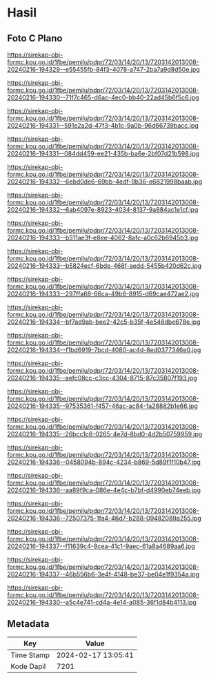 # Hasil

## Foto C Plano

https://sirekap-obj-formc.kpu.go.id/1fbe/pemilu/pdpr/72/03/14/20/13/7203142013008-20240216-194329--e55455fb-84f3-4078-a747-2ba7a9d8d50e.jpg

https://sirekap-obj-formc.kpu.go.id/1fbe/pemilu/pdpr/72/03/14/20/13/7203142013008-20240216-194330--71f7c465-d6ac-4ec0-bb40-22ad45b6f5c6.jpg

https://sirekap-obj-formc.kpu.go.id/1fbe/pemilu/pdpr/72/03/14/20/13/7203142013008-20240216-194331--591e2a2d-47f3-4b1c-9a0b-96d66739bacc.jpg

https://sirekap-obj-formc.kpu.go.id/1fbe/pemilu/pdpr/72/03/14/20/13/7203142013008-20240216-194331--084dd459-ee21-435b-ba6e-2bf07d21b598.jpg

https://sirekap-obj-formc.kpu.go.id/1fbe/pemilu/pdpr/72/03/14/20/13/7203142013008-20240216-194332--6ebd0de6-69bb-4edf-9b36-e6821998baab.jpg

https://sirekap-obj-formc.kpu.go.id/1fbe/pemilu/pdpr/72/03/14/20/13/7203142013008-20240216-194332--6ab4097e-8923-4034-8137-9a884ac1e1cf.jpg

https://sirekap-obj-formc.kpu.go.id/1fbe/pemilu/pdpr/72/03/14/20/13/7203142013008-20240216-194333--b511ae3f-e8ee-4062-8afc-a0c62b6945b3.jpg

https://sirekap-obj-formc.kpu.go.id/1fbe/pemilu/pdpr/72/03/14/20/13/7203142013008-20240216-194333--b5824ecf-6bde-468f-aedd-5455b420d62c.jpg

https://sirekap-obj-formc.kpu.go.id/1fbe/pemilu/pdpr/72/03/14/20/13/7203142013008-20240216-194333--297ffa68-66ca-49b6-8915-d69cae472ae2.jpg

https://sirekap-obj-formc.kpu.go.id/1fbe/pemilu/pdpr/72/03/14/20/13/7203142013008-20240216-194334--bf7ad9ab-bee2-42c5-b35f-4e548dbe678e.jpg

https://sirekap-obj-formc.kpu.go.id/1fbe/pemilu/pdpr/72/03/14/20/13/7203142013008-20240216-194334--f1bd6919-7bcd-4080-ac4d-8ed0377346e0.jpg

https://sirekap-obj-formc.kpu.go.id/1fbe/pemilu/pdpr/72/03/14/20/13/7203142013008-20240216-194335--aefc08cc-c3cc-4304-8715-87c35807f193.jpg

https://sirekap-obj-formc.kpu.go.id/1fbe/pemilu/pdpr/72/03/14/20/13/7203142013008-20240216-194335--97535361-f457-46ac-ac84-1a28882b1e66.jpg

https://sirekap-obj-formc.kpu.go.id/1fbe/pemilu/pdpr/72/03/14/20/13/7203142013008-20240216-194335--26bcc1c6-0265-4e7d-8bd0-4d2b50759959.jpg

https://sirekap-obj-formc.kpu.go.id/1fbe/pemilu/pdpr/72/03/14/20/13/7203142013008-20240216-194336--0458094b-894c-4234-b869-5d89f1f10b47.jpg

https://sirekap-obj-formc.kpu.go.id/1fbe/pemilu/pdpr/72/03/14/20/13/7203142013008-20240216-194336--aa89f9ca-086e-4e4c-b7bf-d4990eb74eeb.jpg

https://sirekap-obj-formc.kpu.go.id/1fbe/pemilu/pdpr/72/03/14/20/13/7203142013008-20240216-194336--72507375-1fa4-46d7-b288-09482089a255.jpg

https://sirekap-obj-formc.kpu.go.id/1fbe/pemilu/pdpr/72/03/14/20/13/7203142013008-20240216-194337--f11639c4-8cea-41c1-9aec-61a8a4689aa6.jpg

https://sirekap-obj-formc.kpu.go.id/1fbe/pemilu/pdpr/72/03/14/20/13/7203142013008-20240216-194337--46b556b6-3e4f-4148-be37-be04e1f9354a.jpg

https://sirekap-obj-formc.kpu.go.id/1fbe/pemilu/pdpr/72/03/14/20/13/7203142013008-20240216-194330--a5c4e741-cd4a-4e14-a085-36f1d84b4113.jpg


## Metadata

| Key        | Value               |
| ---------- | ------------------- |
| Time Stamp | 2024-02-17 13:05:41 |
| Kode Dapil | 7201                |



